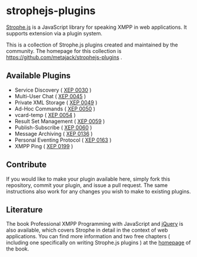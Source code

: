# strophejs-plugins

[Strophe.js](http://code.stanziq.com/strophe) is a JavaScript library for speaking XMPP in web
applications. It supports extension via a plugin system.

This is a collection of Strophe.js plugins created and maintained by the community. 
The homepage for this collection is https://github.com/metajack/strophejs-plugins .

## Available Plugins

- Service Discovery		( [XEP 0030](http://xmpp.org/extensions/xep-0030.html) )
- Multi-User Chat		( [XEP 0045](http://xmpp.org/extensions/xep-0045.html) )
- Private XML Storage 		( [XEP 0049](http://xmpp.org/extensions/xep-0049.html) )
- Ad-Hoc Commands 		( [XEP 0050](http://xmpp.org/extensions/xep-0050.html) )
- vcard-temp			( [XEP 0054](http://xmpp.org/extensions/xep-0054.html) )
- Result Set Management		( [XEP 0059](http://xmpp.org/extensions/xep-0059.html) )
- Publish-Subscribe		( [XEP 0060](http://xmpp.org/extensions/xep-0060.html) )
- Message Archiving		( [XEP 0136](http://xmpp.org/extensions/xep-0136.html) )
- Personal Eventing Protocol	( [XEP 0163](http://xmpp.org/extensions/xep-0163.html) )
- XMPP Ping			( [XEP 0199](http://xmpp.org/extensions/xep-0199.html) )

## Contribute

If you would like to make your plugin available here, simply fork this
repository, commit your plugin, and issue a pull request. The same
instructions also work for any changes you wish to make to existing
plugins.

## Literature

The book Professional XMPP Programming with JavaScript and [jQuery](http://jquery.com/) is
also available, which covers Strophe in detail in the context of web applications. 
You can find more information and two free chapters ( including one specifically on writing
Strophe.js plugins ) at the [homepage](http://professionalxmpp.com) of the book.